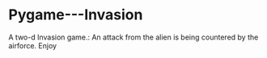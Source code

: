 # Pygame---Invasion
A two-d Invasion game.: An attack from the alien is being countered by the airforce.  Enjoy
